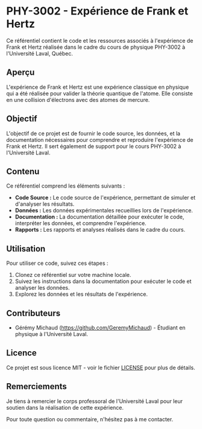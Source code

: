 # PHY-3002 - Expérience de Frank et Hertz

Ce référentiel contient le code et les ressources associés à l'expérience de Frank et Hertz réalisée dans le cadre du cours de physique PHY-3002 à l'Université Laval, Québec.

## Aperçu

L'expérience de Frank et Hertz est une expérience classique en physique qui a été réalisée pour valider la théorie quantique de l'atome. Elle consiste en une collision d'électrons avec des atomes de mercure.

## Objectif

L'objectif de ce projet est de fournir le code source, les données, et la documentation nécessaires pour comprendre et reproduire l'expérience de Frank et Hertz. Il sert également de support pour le cours PHY-3002 à l'Université Laval.

## Contenu

Ce référentiel comprend les éléments suivants :

- **Code Source :** Le code source de l'expérience, permettant de simuler et d'analyser les résultats.
- **Données :** Les données expérimentales recueillies lors de l'expérience.
- **Documentation :** La documentation détaillée pour exécuter le code, interpréter les données, et comprendre l'expérience.
- **Rapports :** Les rapports et analyses réalisés dans le cadre du cours.

## Utilisation

Pour utiliser ce code, suivez ces étapes :

1. Clonez ce référentiel sur votre machine locale.
2. Suivez les instructions dans la documentation pour exécuter le code et analyser les données.
3. Explorez les données et les résultats de l'expérience.

## Contributeurs

- Gérémy Michaud (https://github.com/GeremyMichaud) - Étudiant en physique à l'Université Laval.

## Licence

Ce projet est sous licence MIT - voir le fichier [LICENSE](LICENSE) pour plus de détails.

## Remerciements

Je tiens à remercier le corps professoral de l'Université Laval pour leur soutien dans la réalisation de cette expérience.

Pour toute question ou commentaire, n'hésitez pas à me contacter.
